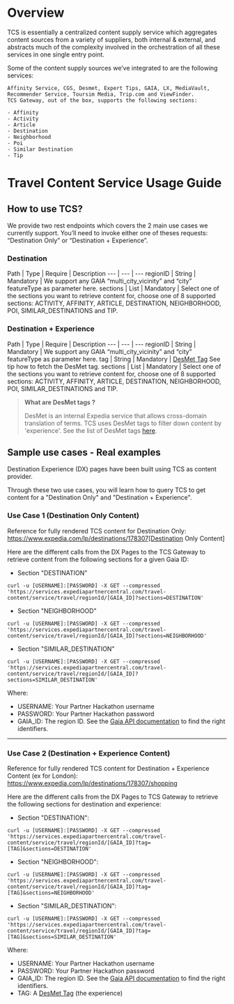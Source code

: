 # Overview

TCS is essentially a centralized content supply service which aggregates content sources from a variety of suppliers, both internal & external, and abstracts much of the complexity involved in the orchestration of all these services in one single entry point. 

Some of the content supply sources we’ve integrated to are the following services: 

```
Affinity Service, CGS, Desmet, Expert Tips, GAIA, LX, MediaVault, Recommender Service, Toursim Media, Trip.com and ViewFinder.
TCS Gateway, out of the box, supports the following sections:

- Affinity
- Activity
- Article
- Destination
- Neighborhood
- Poi
- Similar Destination
- Tip
```

# Travel Content Service Usage Guide

## How to use TCS?

We provide two rest endpoints which covers the 2 main use cases we currently support. You’ll need to invoke either one of theses requests: “Destination Only” or “Destination + Experience”.

### Destination

Path | Type | Require | Description
--- | --- | ---
regionID | String | Mandatory | We support any GAIA “multi_city_vicinity” and “city” featureType as parameter here.
sections | List<String> | Mandatory | Select one of the sections you want to retrieve content for, choose one of 8 supported sections: ACTIVITY, AFFINITY, ARTICLE, DESTINATION, NEIGHBORHOOD, POI, SIMILAR_DESTINATIONS and TIP.


### Destination + Experience

Path | Type | Require | Description
--- | --- | ---
regionID | String | Mandatory | We support any GAIA “multi_city_vicinity” and “city” featureType as parameter here.
tag | String | Mandatory | [DesMet Tag](https://expediaconnectivity.com/apis/hackathon/travel-content-service-tcs/desmet.html) See tip how to fetch the DesMet tag.
sections | List<String> | Mandatory | Select one of the sections you want to retrieve content for, choose one of 8 supported sections: ACTIVITY, AFFINITY, ARTICLE, DESTINATION, NEIGHBORHOOD, POI, SIMILAR_DESTINATIONS and TIP.

>**What are DesMet tags ?**
>
>DesMet is an internal Expedia service that allows cross-domain translation of terms. TCS uses DesMet tags to filter down content by 'experience'. See the list of DesMet tags [here](https://expediaconnectivity.com/apis/hackathon/travel-content-service-tcs/desmet.html).

## Sample use cases - Real examples

Destination Experience (DX) pages have been built using TCS as content provider.

Through these two use cases, you will learn how to query TCS to get content for a "Destination Only" and "Destination + Experience".

### Use Case 1 (Destination Only Content)

Reference for fully rendered TCS content for Destination Only: https://www.expedia.com/lp/destinations/178307[Destination Only Content]

Here are the different calls from the DX Pages to the TCS Gateway to retrieve content from the following sections for a given Gaia ID:

- Section "DESTINATION"
```
curl -u [USERNAME]:[PASSWORD] -X GET --compressed 'https://services.expediapartnercentral.com/travel-content/service/travel/regionId/[GAIA_ID]?sections=DESTINATION'
```

- Section "NEIGHBORHOOD"
```
curl -u [USERNAME]:[PASSWORD] -X GET --compressed 'https://services.expediapartnercentral.com/travel-content/service/travel/regionId/[GAIA_ID]?sections=NEIGHBORHOOD'
```

- Section "SIMILAR_DESTINATION"
```
curl -u [USERNAME]:[PASSWORD] -X GET --compressed 'https://services.expediapartnercentral.com/travel-content/service/travel/regionId/[GAIA_ID]?sections=SIMILAR_DESTINATION'
```

Where:

- USERNAME: Your Partner Hackathon username
- PASSWORD: Your Partner Hackathon password
- GAIA_ID: The region ID. See the [Gaia API documentation](https://expediaconnectivity.com/apis/hackathon/gaia/overview.html) to find the right identifiers.


---

### Use Case 2 (Destination + Experience Content)

Reference for fully rendered TCS content for Destination + Experience Content (ex for London): https://www.expedia.com/lp/destinations/178307/shopping

Here are the different calls from the DX Pages to TCS Gateway to retrieve the following sections for destination and experience:

- Section "DESTINATION":
```
curl -u [USERNAME]:[PASSWORD] -X GET --compressed 'https://services.expediapartnercentral.com/travel-content/service/travel/regionId/[GAIA_ID]?tag=[TAG]&sections=DESTINATION'
```

- Section "NEIGHBORHOOD":
```
curl -u [USERNAME]:[PASSWORD] -X GET --compressed 'https://services.expediapartnercentral.com/travel-content/service/travel/regionId/[GAIA_ID]?tag=[TAG]&sections=NEIGHBORHOOD'
```

- Section "SIMILAR_DESTINATION":
```
curl -u [USERNAME]:[PASSWORD] -X GET --compressed 'https://services.expediapartnercentral.com/travel-content/service/travel/regionId/[GAIA_ID]?tag=[TAG]&sections=SIMILAR_DESTINATION'
```

Where:

- USERNAME: Your Partner Hackathon username
- PASSWORD: Your Partner Hackathon password
- GAIA_ID: The region ID. See the [Gaia API documentation](https://expediaconnectivity.com/apis/hackathon/gaia/overview.html) to find the right identifiers.
- TAG: A [DesMet Tag](https://expediaconnectivity.com/apis/hackathon/travel-content-service-tcs/desmet.html) (the experience)
